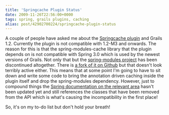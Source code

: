 ```yaml
---
title: 'Springcache Plugin Status'
date: 2009-11-26T22:56:00+0000
tags: spring, grails plugins, caching
alias: post/42902700224/springcache-plugin-status
---
```


A couple of people have asked me about the [Springcache plugin][1] and Grails 1.2. Currently the plugin is not compatible with 1.2-M3 and onwards. The reason for this is that the spring-modules-cache library that the plugin depends on is not compatible with Spring 3.0 which is used by the newest versions of Grails. Not only that but the [spring-modules project][2] has been discontinued altogether. There is [a fork of it on Github][3] but that doesn't look terribly active either. This means that at some point I'm going to have to sit down and write some code to bring the annotation driven caching inside the plugin itself and drop the spring-modules dependency. However, just to compound things the [Spring documentation on the relevant area][4] hasn't been updated yet and still references the classes that have been removed from the API which is what's causing the incompatibility in the first place!

So, it's on my to-do list but don't hold your breath!

[1]: http://grails.org/plugin/springcache
[2]: https://springmodules.dev.java.net/
[3]: http://github.com/astubbs/spring-modules
[4]: http://static.springsource.org/spring/docs/3.0.x/spring-framework-reference/html/ch08s09.html#aop-autoproxy-metadata

